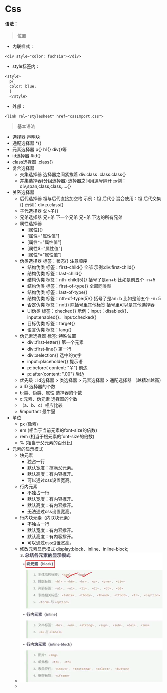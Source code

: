 # Css

#### 语法：

> 位置

- 内联样式：

```
<div style="color: fuchsia"></div>
```

- style标签内：

```
<style>
  p{
  color: blue;
  }
  </style>
```

- 外部：

```
<link rel="stylesheet" href="cssImport.css">
```
> 基本语法
- 选择器 声明块
- 通配选择器 *{}
- 元素选择器 p{} h1{} div{}等
- id选择器 #id{}
- class选择器 .class{}
- 复合选择器 
  - 交集选择器 选择器之间紧挨着 div.class .class.class{}
  - 并集选择器(分组选择器) 选择器之间用逗号隔开 示例：div,span,class,class,....{}
- 关系选择器
  - 后代选择器 祖与后代直接加空格 示例：祖 后代{}   混合使用：祖 后代交集{} 示例：div p.class{} 
  - 子代选择器 父>子{}
  - 兄弟选择器 兄+弟 下一个兄弟 兄~弟 下边的所有兄弟
  - 属性选择器 
    - \[属性]{} 
    - \[属性=\"属性值\"]
    - \[属性^=\"属性值\"]
    - \[属性$=\"属性值\"]
    - \[属性*=\"属性值\"]
  - 伪类选择器 标签：状态{} 注意顺序
    - 结构伪类 标签：first-child{} 全部 示例:div:first-child{}
    - 结构伪类 标签：last-child{}
    - 结构伪类 标签：nth-child(5){} 括号了是an+b 比如是前五个 -n+5
    - 结构伪类 标签：first-of-type{} 全部同类型
    - 结构伪类 标签：last-of-type{}
    - 结构伪类 标签：nth-of-type(5){} 括号了是an+b 比如是前五个 -n+5
    - 否定伪类 标签：not() 除括号里其他标签 括号里可以是其他选择器
    - UI伪类 标签：checked{} 示例：input：disabled{}、input:enabled{}、input:checked{}
    - 目标伪类 标签：target{}
    - 语言伪类 标签：lang{}
  - 伪元素选择器 标签::特殊位置
    - div::first-letter{} 第一个元素
    - div::first-line{} 第一行
    - div::selection{} 选中的文字
    - input::placeholder{} 提示语
    - p::before{ content: "￥"} 前边
    - p::after{content: ".00"} 后边
  - 优先级：id选择器 > 类选择器 > 元素选择器 > 通配选择器 （越精准越高）
  - a:ID 选择器的个数
  - b:类、伪类、属性 选择器的个数
  - c:元素、伪元素 选择器的个数
  - （a、b、c）相应比较
  - !important 最牛逼
- 单位
  - px (像素)
  - em (相当于当前元素的font-size的倍数)
  - rem (相当于根元素的font-size的倍数)
  - % (相当于父元素的百分比)
- 元素的显示模式
  - 块元素
    - 独占一行
    - 默认宽度：撑满父元素。
    - 默认高度：有内容撑开。
    - 可以通过css设置宽高。
  - 行内元素
    - 不独占一行
    - 默认宽度：有内容撑开。
    - 默认高度：有内容撑开。
    - 无法通过css设置宽高。
  - 行内块元素（内联块元素）
    - 不独占一行
    - 默认宽度：有内容撑开。
    - 默认高度：有内容撑开。
    - 可以通过css设置宽高。
  - 修改元素显示模式 display:block、inline、inline-block;
  - ![整合](./block_show.jpg)
  - 